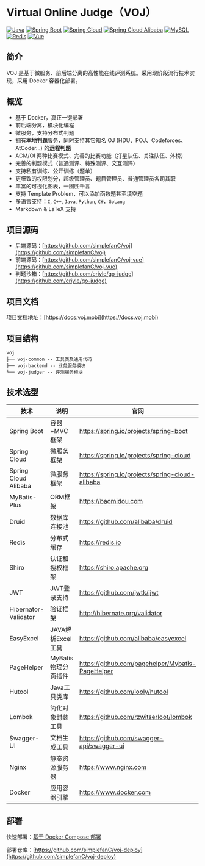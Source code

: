 # Virtual Online Judge（VOJ）

[![Java](https://img.shields.io/badge/Java-11-informational)](https://openjdk.java.net)
[![Spring Boot](https://img.shields.io/badge/Spring%20Boot-2.6.3-success)](https://spring.io/projects/spring-boot)
[![Spring Cloud](https://img.shields.io/badge/Spring%20Cloud-2021.0.1-success)](https://spring.io/projects/spring-cloud)
[![Spring Cloud Alibaba](https://img.shields.io/badge/Spring%20Cloud%20Alibaba-2021.0.1.0-success)](https://spring.io/projects/spring-cloud-alibaba)
[![MySQL](https://img.shields.io/badge/MySQL-8.0.19-blue)](https://www.mysql.com/)
[![Redis](https://img.shields.io/badge/Redis-5.0.9-red)](https://redis.io/)
[![Vue](https://img.shields.io/badge/Vue-2.6.11-success)](https://cn.vuejs.org/)

## 简介

VOJ 是基于微服务、前后端分离的高性能在线评测系统。采用现阶段流行技术实现，采用 Docker 容器化部署。

## 概览

+ 基于 Docker，真正一键部署
+ 前后端分离，模块化编程
+ 微服务，支持分布式判题
+ 拥有**本地判题**服务，同时支持其它知名 OJ (HDU、POJ、Codeforces、AtCoder...) 的**远程判题**
+ ACM/OI 两种比赛模式、完善的比赛功能（打星队伍、关注队伍、外榜）
+ 完善的判题模式（普通测评、特殊测评、交互测评）
+ 支持私有训练、公开训练（题单）
+ 更细致的权限划分，超级管理员、题目管理员、普通管理员各司其职
+ 丰富的可视化图表，一图胜千言
+ 支持 Template Problem，可以添加函数题甚至填空题
+ 多语言支持：`C`, `C++`, `Java`, `Python`, `C#`，`GoLang`
+ Markdown & LaTeX 支持

## 项目源码

+ 后端源码：[https://github.com/simplefanC/voj](https://github.com/simplefanC/voj)
+ 前端源码：[https://github.com/simplefanC/voj-vue](https://github.com/simplefanC/voj-vue)
+ 判题沙箱：[https://github.com/criyle/go-judge](https://github.com/criyle/go-judge)

## 项目文档

项目文档地址：[https://docs.voj.mobi](https://docs.voj.mobi)

## 项目结构

```
voj
├── voj-common -- 工具类及通用代码
├── voj-backend -- 业务服务模块
└── voj-judger -- 评测服务模块
```

## 技术选型

| 技术                 | 说明                | 官网                                            |
| -------------------- | ------------------- | ----------------------------------------------- |
| Spring Boot          | 容器+MVC框架        | https://spring.io/projects/spring-boot          |
| Spring Cloud         | 微服务框架          | https://spring.io/projects/spring-cloud         |
| Spring Cloud Alibaba | 微服务框架          | https://spring.io/projects/spring-cloud-alibaba |
| MyBatis-Plus         | ORM框架             | https://baomidou.com                            |
| Druid                | 数据库连接池        | https://github.com/alibaba/druid                |
| Redis                | 分布式缓存          | https://redis.io                                |
| Shiro                | 认证和授权框架      | https://shiro.apache.org                        |
| JWT                  | JWT登录支持         | https://github.com/jwtk/jjwt                    |
| Hibernator-Validator | 验证框架            | http://hibernate.org/validator                  |
| EasyExcel            | JAVA解析Excel工具   | https://github.com/alibaba/easyexcel            |
| PageHelper           | MyBatis物理分页插件 | https://github.com/pagehelper/Mybatis-PageHelper  |
| Hutool               | Java工具类库        | https://github.com/looly/hutool                 |
| Lombok               | 简化对象封装工具    | https://github.com/rzwitserloot/lombok          |
| Swagger-UI           | 文档生成工具        | https://github.com/swagger-api/swagger-ui       |
| Nginx                | 静态资源服务器      | https://www.nginx.com                          |
| Docker               | 应用容器引擎        | https://www.docker.com     

## 部署

快速部署：[基于 Docker Compose 部署](https://docs.voj.mobi/deploy/docker.html)

部署仓库：[https://github.com/simplefanC/voj-deploy](https://github.com/simplefanC/voj-deploy)
